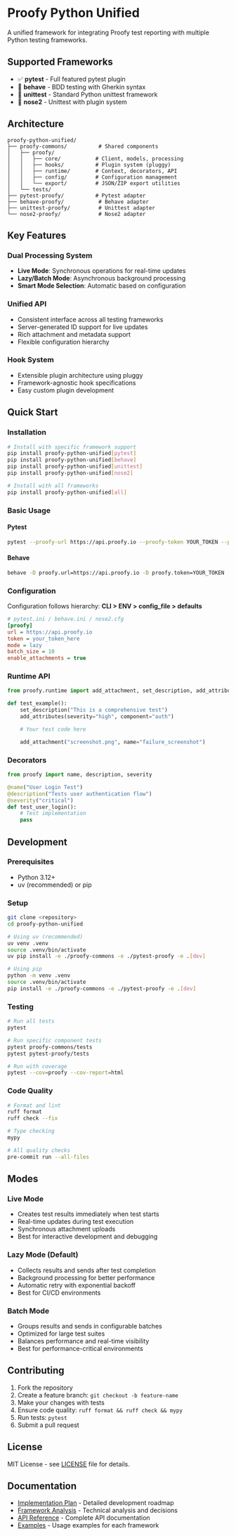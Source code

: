 # Proofy Python Unified

A unified framework for integrating Proofy test reporting with multiple Python testing frameworks.

## Supported Frameworks

- ✅ **pytest** - Full featured pytest plugin
- 🚧 **behave** - BDD testing with Gherkin syntax
- 🚧 **unittest** - Standard Python unittest framework
- 🚧 **nose2** - Unittest with plugin system

## Architecture

```
proofy-python-unified/
├── proofy-commons/          # Shared components
│   ├── proofy/
│   │   ├── core/           # Client, models, processing
│   │   ├── hooks/          # Plugin system (pluggy)
│   │   ├── runtime/        # Context, decorators, API
│   │   ├── config/         # Configuration management
│   │   └── export/         # JSON/ZIP export utilities
│   └── tests/
├── pytest-proofy/          # Pytest adapter
├── behave-proofy/           # Behave adapter
├── unittest-proofy/         # Unittest adapter
└── nose2-proofy/            # Nose2 adapter
```

## Key Features

### Dual Processing System

- **Live Mode**: Synchronous operations for real-time updates
- **Lazy/Batch Mode**: Asynchronous background processing
- **Smart Mode Selection**: Automatic based on configuration

### Unified API

- Consistent interface across all testing frameworks
- Server-generated ID support for live updates
- Rich attachment and metadata support
- Flexible configuration hierarchy

### Hook System

- Extensible plugin architecture using pluggy
- Framework-agnostic hook specifications
- Easy custom plugin development

## Quick Start

### Installation

```bash
# Install with specific framework support
pip install proofy-python-unified[pytest]
pip install proofy-python-unified[behave]
pip install proofy-python-unified[unittest]
pip install proofy-python-unified[nose2]

# Install with all frameworks
pip install proofy-python-unified[all]
```

### Basic Usage

#### Pytest

```bash
pytest --proofy-url https://api.proofy.io --proofy-token YOUR_TOKEN --proofy-mode live
```

#### Behave

```bash
behave -D proofy.url=https://api.proofy.io -D proofy.token=YOUR_TOKEN
```

### Configuration

Configuration follows hierarchy: **CLI > ENV > config_file > defaults**

```ini
# pytest.ini / behave.ini / nose2.cfg
[proofy]
url = https://api.proofy.io
token = your_token_here
mode = lazy
batch_size = 10
enable_attachments = true
```

### Runtime API

```python
from proofy.runtime import add_attachment, set_description, add_attributes

def test_example():
    set_description("This is a comprehensive test")
    add_attributes(severity="high", component="auth")

    # Your test code here

    add_attachment("screenshot.png", name="failure_screenshot")
```

### Decorators

```python
from proofy import name, description, severity

@name("User Login Test")
@description("Tests user authentication flow")
@severity("critical")
def test_user_login():
    # Test implementation
    pass
```

## Development

### Prerequisites

- Python 3.12+
- uv (recommended) or pip

### Setup

```bash
git clone <repository>
cd proofy-python-unified

# Using uv (recommended)
uv venv .venv
source .venv/bin/activate
uv pip install -e ./proofy-commons -e ./pytest-proofy -e .[dev]

# Using pip
python -m venv .venv
source .venv/bin/activate
pip install -e ./proofy-commons -e ./pytest-proofy -e .[dev]
```

### Testing

```bash
# Run all tests
pytest

# Run specific component tests
pytest proofy-commons/tests
pytest pytest-proofy/tests

# Run with coverage
pytest --cov=proofy --cov-report=html
```

### Code Quality

```bash
# Format and lint
ruff format
ruff check --fix

# Type checking
mypy

# All quality checks
pre-commit run --all-files
```

## Modes

### Live Mode

- Creates test results immediately when test starts
- Real-time updates during test execution
- Synchronous attachment uploads
- Best for interactive development and debugging

### Lazy Mode (Default)

- Collects results and sends after test completion
- Background processing for better performance
- Automatic retry with exponential backoff
- Best for CI/CD environments

### Batch Mode

- Groups results and sends in configurable batches
- Optimized for large test suites
- Balances performance and real-time visibility
- Best for performance-critical environments

## Contributing

1. Fork the repository
2. Create a feature branch: `git checkout -b feature-name`
3. Make your changes with tests
4. Ensure code quality: `ruff format && ruff check && mypy`
5. Run tests: `pytest`
6. Submit a pull request

## License

MIT License - see [LICENSE](LICENSE) file for details.

## Documentation

- [Implementation Plan](IMPLEMENTATION_PLAN.md) - Detailed development roadmap
- [Framework Analysis](FRAMEWORK_ANALYSIS.md) - Technical analysis and decisions
- [API Reference](docs/api.md) - Complete API documentation
- [Examples](examples/) - Usage examples for each framework
